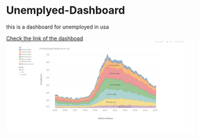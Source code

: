 # Unemplyed-Dashboard
this is a dashboard for unemployed in usa

[Check the link of the dashboad](https://public.tableau.com/profile/mostafa6603#!/vizhome/Book3_16079297244480/Unemployedanalysisinus)
![Screenshot 1](https://github.com/Mostafa-Nizar/Unemplyed-Dashboard/blob/main/Screenshot%202021-01-24%200423434445.png)
